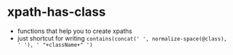# xpath-has-class
 - functions that help you to create xpaths
 - just shortcut for writing `contains(concat(' ', normalize-space(@class), ' '), ' "+className+" ')` 
